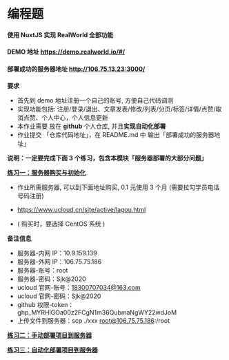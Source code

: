 # 编程题

#### 使用 NuxtJS 实现 RealWorld 全部功能

#### DEMO 地址 https://demo.realworld.io/#/

#### 部署成功的服务器地址 http://106.75.13.23:3000/

**要求**

-   首先到 demo 地址注册一个自己的账号, 方便自己代码调测
-   实现功能包括: 注册/登录/退出、文章发表/修改/列表/分页/标签/详情/点赞/取消点赞、个人中心，个人信息更新
-   本作业需要 放在 **github** 个人仓库, 并且**实现自动化部署**
-   作业提交 「仓库代码地址」，在 README.md 中 输出「部署成功的服务器地址」

**说明：一定要完成下面 3 个练习，包含本模块「服务器部署的大部分问题」**

[**练习一：服务器购买与初始化**](https://gitee.com/lagoufed/fed-e-questions/tree/master/part3/part3-3/%E7%AC%94%E8%AE%B01-%E6%9C%8D%E5%8A%A1%E5%99%A8%E8%B4%AD%E4%B9%B0%E4%B8%8E%E5%88%9D%E5%A7%8B%E5%8C%96)

-   作业所需服务器, 可以到下面地址购买, 0.1 元使用 3 个月 (需要拉勾学员电话号码注册)

-   https://www.ucloud.cn/site/active/lagou.html

-   ( 购买时，要选择 CentOS 系统 )

**备注信息**

-   服务器-内网 IP：10.9.159.139
-   服务器-外网 IP：106.75.75.186
-   服务器-账号：root
-   服务器-密码：Sjk@2020
-   ucloud 官网-账号：18300707034@163.com
-   ucloud 官网-密码：Sjk@2020
-   github 权限-token：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
-   上传文件到服务器：scp ./xxx root@106.75.75.186:/root

[**练习二：手动部署项目到服务器**](https://gitee.com/lagoufed/fed-e-questions/tree/master/part3/part3-3/%E7%AC%94%E8%AE%B02-%E6%89%8B%E5%8A%A8%E9%83%A8%E7%BD%B2%E9%A1%B9%E7%9B%AE%E7%BB%83%E4%B9%A0)

[**练习三：自动化部署项目到服务器**](https://gitee.com/lagoufed/fed-e-questions/tree/master/part3/part3-3/%E7%AC%94%E8%AE%B03-%E8%87%AA%E5%8A%A8%E5%8C%96%E9%83%A8%E7%BD%B2%E9%A1%B9%E7%9B%AE%E5%88%B0%E6%9C%8D%E5%8A%A1%E5%99%A8)
